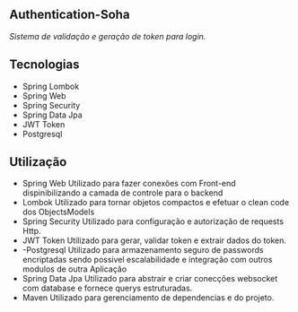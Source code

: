 ## Authentication-Soha
*Sistema de validação e geração de token para login.*

## Tecnologias
- Spring Lombok
- Spring Web
- Spring Security
- Spring Data Jpa
- JWT Token
- Postgresql

## Utilização
- Spring Web Utilizado para fazer conexões com Front-end dispinibilizando a camada de controle para o backend
- Lombok Utilizado para tornar objetos compactos e efetuar o clean code dos ObjectsModels
- Spring Security Utilizado para configuração e autorização de requests Http.
- JWT Token Utilizado para gerar, validar token e extrair dados do token.
- -Postgresql Utilizado para armazenamento seguro de passwords encriptadas sendo possivel escalabilidade e integração com outros modulos de outra Aplicação
- Spring Data Jpa Utilizado para abstrair e criar conecções websocket com database e fornece querys estruturadas.
- Maven Utilizado para gerenciamento de dependencias e do projeto.

